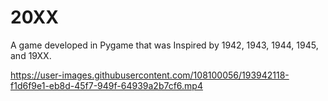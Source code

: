 # 20XX
A game developed in Pygame that was Inspired by 1942, 1943, 1944, 1945, and 19XX.


https://user-images.githubusercontent.com/108100056/193942118-f1d6f9e1-eb8d-45f7-949f-64939a2b7cf6.mp4

